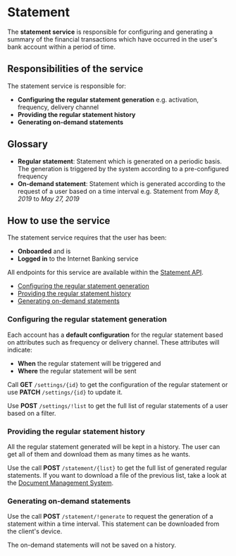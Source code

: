 # Statement

The **statement service** is responsible for configuring and generating a summary of the financial transactions which have occurred in the user's bank account within a period of time.

## Responsibilities of the service

The statement service is responsible for:

* **Configuring the regular statement generation** e.g. activation, frequency, delivery channel
* **Providing the regular statement history**
* **Generating on-demand statements**

## Glossary

* **Regular statement**: Statement which is generated on a periodic basis. The generation is triggered by the system according to a pre-configured frequency
* **On-demand statement**: Statement which is generated according to the request of a user based on a time interval e.g. Statement from *May 8, 2019* to *May 27, 2019*

## How to use the service

The statement service requires that the user has been:
* **Onboarded** and is
* **Logged in** to the Internet Banking service

All endpoints for this service are available within the [Statement API](https://doc.ffc.internal/book/mw-ib/mw-gen-statement-ib/statement-ib/latest/index.html).

* [Configuring the regular statement generation](#configuring-the-regular-statement-generation)
* [Providing the regular statement history](#providing-the-regular-statement-history)
* [Generating on-demand statements](#generating-on-demand-statements)


### Configuring the regular statement generation

Each account has a **default configuration** for the regular statement based on attributes such as frequency or delivery channel. These attributes will indicate:
 * **When** the regular statement will be triggered and
 * **Where** the regular statement will be sent

Call **GET** `/settings/{id}` to get the configuration of the regular statement or use **PATCH** `/settings/{id}` to update it.

Use **POST** `/settings/!list` to get the full list of regular statements of a user based on a filter.

### Providing the regular statement history

All the regular statement generated will be kept in a history. The user can get all of them and download them as many times as he wants.

Use the call **POST** `/statement/{list}` to get the full list of generated regular statements. If you want to download a file of the previous list, take a look at the [Document Management System](https://doc.ffc.internal/book/mw-ib/mw-gen-dms-ib.html).


### Generating on-demand statements

Use the call **POST** `/statement/!generate` to request the generation of a statement within a time interval. This statement can be downloaded from the client's device.

The on-demand statements will not be saved on a history.
